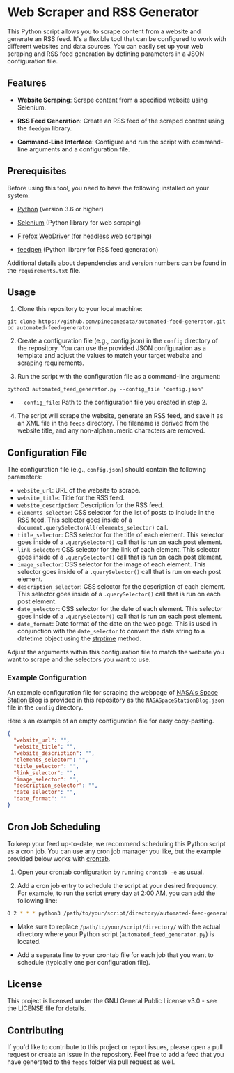 # Web Scraper and RSS Generator

This Python script allows you to scrape content from a website and generate an RSS feed. It's a flexible tool that can be configured to work with different websites and data sources. You can easily set up your web scraping and RSS feed generation by defining parameters in a JSON configuration file.

## Features

- **Website Scraping**: Scrape content from a specified website using Selenium.

- **RSS Feed Generation**: Create an RSS feed of the scraped content using the `feedgen` library.

- **Command-Line Interface**: Configure and run the script with command-line arguments and a configuration file.

## Prerequisites

Before using this tool, you need to have the following installed on your system:

- [Python](https://www.python.org/downloads/) (version 3.6 or higher)

- [Selenium](https://pypi.org/project/selenium/) (Python library for web scraping)

- [Firefox WebDriver](https://github.com/mozilla/geckodriver) (for headless web scraping)

- [feedgen](https://pypi.org/project/feedgen/) (Python library for RSS feed generation)

Additional details about dependencies and version numbers can be found in the `requirements.txt` file. 

## Usage

1. Clone this repository to your local machine:

```shell
git clone https://github.com/pineconedata/automated-feed-generator.git
cd automated-feed-generator
```

2. Create a configuration file (e.g., config.json) in the `config` directory of the repository. You can use the provided JSON configuration as a template and adjust the values to match your target website and scraping requirements. 

3. Run the script with the configuration file as a command-line argument:

```shell
python3 automated_feed_generator.py --config_file 'config.json'
```
- `--config_file`: Path to the configuration file you created in step 2.

4. The script will scrape the website, generate an RSS feed, and save it as an XML file in the `feeds` directory. The filename is derived from the website title, and any non-alphanumeric characters are removed.

## Configuration File 

The configuration file (e.g., `config.json`) should contain the following parameters:

- `website_url`: URL of the website to scrape.
- `website_title`: Title for the RSS feed.
- `website_description`: Description for the RSS feed.
- `elements_selector`: CSS selector for the list of posts to include in the RSS feed. This selector goes inside of a `document.querySelectorAll(elements_selector)` call. 
- `title_selector`: CSS selector for the title of each element. This selector goes inside of a `.querySelector()` call that is run on each post element.
- `link_selector`: CSS selector for the link of each element. This selector goes inside of a `.querySelector()` call that is run on each post element.
- `image_selector`: CSS selector for the image of each element. This selector goes inside of a `.querySelector()` call that is run on each post element.
- `description_selector`: CSS selector for the description of each element. This selector goes inside of a `.querySelector()` call that is run on each post element.
- `date_selector`: CSS selector for the date of each element. This selector goes inside of a `.querySelector()` call that is run on each post element.
- `date_format`: Date format of the date on the web page. This is used in conjunction with the `date_selector` to convert the date string to a datetime object using the [strptime](https://docs.python.org/3/library/datetime.html#strftime-strptime-behavior) method. 

Adjust the arguments within this configuration file to match the website you want to scrape and the selectors you want to use.

### Example Configuration

An example configuration file for scraping the webpage of [NASA's Space Station Blog](https://blogs.nasa.gov/spacestation/) is provided in this repository as the `NASASpaceStationBlog.json` file in the `config` directory.

Here's an example of an empty configuration file for easy copy-pasting. 

```json
{
  "website_url": "",
  "website_title": "",
  "website_description": "",
  "elements_selector": "",
  "title_selector": "",
  "link_selector": "",
  "image_selector": "",
  "description_selector": "",
  "date_selector": "",
  "date_format": ""
}
```

## Cron Job Scheduling

To keep your feed up-to-date, we recommend scheduling this Python script as a cron job. You can use any cron job manager you like, but the example provided below works with [crontab](https://man7.org/linux/man-pages/man5/crontab.5.html).

1. Open your crontab configuration by running `crontab -e` as usual. 

2. Add a cron job entry to schedule the script at your desired frequency. For example, to run the script every day at 2:00 AM, you can add the following line:

```bash
0 2 * * * python3 /path/to/your/script/directory/automated-feed-generator.py --config_file '/path/to/your/script/directory/config/NASASpaceStationBlog.json'
```

* Make sure to replace `/path/to/your/script/directory/` with the actual directory where your Python script (`automated_feed_generator.py`) is located. 

- Add a separate line to your crontab file for each job that you want to schedule (typically one per configuration file).

## License

This project is licensed under the GNU General Public License v3.0 - see the LICENSE file for details.

## Contributing 

If you'd like to contribute to this project or report issues, please open a pull request or create an issue in the repository. Feel free to add a feed that you have generated to the `feeds` folder via pull request as well. 
